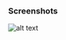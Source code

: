 ### Screenshots

![alt text](https://github.com/andreiseverin/WeaponMod-guns-backup/blob/main/wpn_uzi_akimbo/Uzi.png?raw=true)